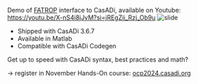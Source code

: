 Demo of [FATROP](https://github.com/meco-group/fatrop) interface to CasADi, available on Youtube: https://youtu.be/X-nS4i8jJyM?si=jREgZii_Rzj_Ob9u
![slide](https://github.com/jgillis/fatrop_demo/assets/329032/69787881-484b-497d-adb1-e135439ae5ae)

* Shipped with CasADi 3.6.7
* Available in Matlab
* Compatible with CasADi Codegen

Get up to speed with CasADi syntax, best practices and math?

  -> register in November Hands-On course: [ocp2024.casadi.org](https://web.casadi.org/ocp2024/)
  
